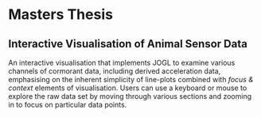 # Masters Thesis 

## Interactive Visualisation of Animal Sensor Data

An interactive visualisation that implements JOGL to examine various channels of cormorant data, including derived acceleration data, emphasising on the inherent simplicity of line-plots combined with *focus & context* elements of visualisation. Users can use a keyboard or mouse to explore the raw data set by moving through various sections and zooming in to focus on particular data points. 
